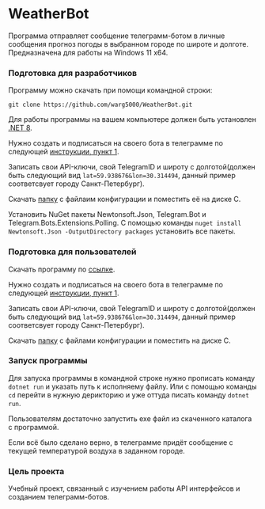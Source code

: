 # WeatherBot
Программа отправляет сообщение телеграмм-ботом в личные сообщения прогноз погоды в выбранном городе по широте и долготе. Предназначена для работы на Windows 11 x64.


### Подготовка для разработчиков

Программу можно скачать при помощи командной строки:
``` 
git clone https://github.com/warg5000/WeatherBot.git
```

Для работы программы на вашем компьютере должен быть установлен [.NET 8](https://dotnet.microsoft.com/en-us/download/dotnet/thank-you/sdk-8.0.100-windows-x64-installer). 

Нужно создать и подписаться на своего бота в телеграмме по следующей [инструкции, пункт 1](https://habr.com/ru/articles/262247/).

Записать свои API-ключи, свой TelegramID и широту с долготой(должен быть следующий вид ```lat=59.938676&lon=30.314494```, данный пример соответсвует городу Санкт-Петербург). 

Скачать [папку](https://disk.yandex.ru/d/fsskOySMvD-xUQ) с файлаим конфигурации и поместить её на диске С.

Установить NuGet пакеты Newtonsoft.Json, Telegram.Bot и Telegram.Bots.Extensions.Polling. С помощью команды ``` nuget install Newtonsoft.Json -OutputDirectory packages ``` установить все пакеты.


### Подготовка для пользователей 

Скачать программу по [ссылке](https://disk.yandex.ru/d/28aPNIXE5yIKIA).

Нужно создать и подписаться на своего бота в телеграмме по следующей [инструкции, пункт 1](https://habr.com/ru/articles/262247/).

Записать свои API-ключи, свой TelegramID и широту с долготой(должен быть следующий вид ```lat=59.938676&lon=30.314494```, данный пример соответсвует городу Санкт-Петербург).

Скачать [папку](https://disk.yandex.ru/d/fsskOySMvD-xUQ) с файлами конфигурации и поместить на диске С.


### Запуск программы

Для запуска программы в командной строке нужно прописать команду ```dotnet run``` и указать путь к исполняему файлу. Или с помощью команды ```cd``` перейти в нужную дерикторию и уже оттуда писать команду ```dotnet run```.

Пользователям достаточно запустить exe файл из скаченного каталога с программой.

Если всё было сделано верно, в телеграмме придёт сообщение с текущей температурой воздуха в заданном городе.

### Цель проекта

Учебный проект, связанный с изучением работы API интерфейсов и созданием телеграмм-ботов.
